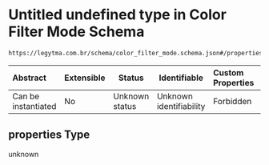 # Untitled undefined type in Color Filter Mode Schema

```txt
https://legytma.com.br/schema/color_filter_mode.schema.json#/properties
```




| Abstract            | Extensible | Status         | Identifiable            | Custom Properties | Additional Properties | Access Restrictions | Defined In                                                                                        |
| :------------------ | ---------- | -------------- | ----------------------- | :---------------- | --------------------- | ------------------- | ------------------------------------------------------------------------------------------------- |
| Can be instantiated | No         | Unknown status | Unknown identifiability | Forbidden         | Allowed               | none                | [color_filter_mode.schema.json\*](../schema/color_filter_mode.schema.json "open original schema") |

## properties Type

unknown
